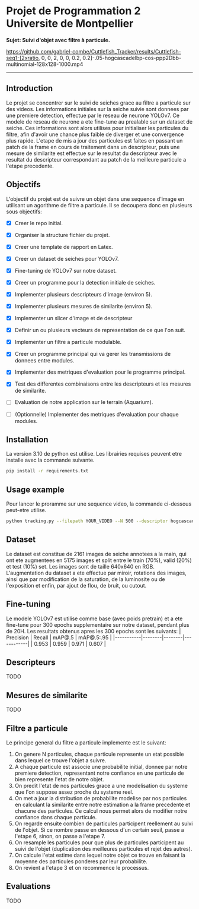# Projet de Programmation 2 Universite de Montpellier

**Sujet: Suivi d'objet avec filtre à particule.**

https://github.com/gabriel-combe/Cuttlefish_Tracker/results/Cuttlefish-seq1-[2xratio, 0, 0, 2, 0, 0, 0.2, 0.2]-.05-hogcascadelbp-cos-ppp2Dbb-multinomial-128x128-1000.mp4

-----

## Introduction

Le projet se concentrer sur le suivi de seiches grace au filtre a particule sur des videos. 
Les informations initiales sur la seiche suivie sont donnees par une premiere detection, effectue par le reseau de neurone YOLOv7. Ce modele de reseau de neurone a ete fine-tune au prealable sur un dataset de seiche.
Ces informations sont alors utilises pour initialiser les particules du filtre, afin d'avoir une chance plus faible de diverger et une convergence plus rapide.
L'etape de mis a jour des particules est faites en passant un patch de la frame en cours de traitement dans un descripteur, puis une mesure de similarite est effectue sur le resultat du descripteur avec le resultat du descripteur correspondant au patch de la meilleure particule a l'etape precedente.


## Objectifs

L'objectif du projet est de suivre un objet dans une sequence d'image en utilisant un agorithme de filtre a particule.
Il se decoupera donc en plusieurs sous objectifs:

- [x] Creer le repo initial.
- [x] Organiser la structure fichier du projet.
- [x] Creer une template de rapport en Latex.
- [x] Creer un dataset de seiches pour YOLOv7.
- [x] Fine-tuning de YOLOv7 sur notre dataset.
- [x] Creer un programme pour la detection initiale de seiches.
- [x] Implementer plusieurs descripteurs d'image (environ 5).
- [x] Implementer plusieurs mesures de similarite (environ 5).
- [x] Implementer un slicer d'image et de descripteur
- [x] Definir un ou plusieurs vecteurs de representation de ce que l'on suit.
- [x] Implementer un filtre a particule modulable.
- [x] Creer un programme principal qui va gerer les transmissions de donnees entre modules.
- [x] Implementer des metriques d'evaluation pour le programme principal.
- [x] Test des differentes combinaisons entre les descripteurs et les mesures de similarite.
- [ ] Evaluation de notre application sur le terrain (Aquarium). 
- [ ] (Optionnelle) Implementer des metriques d'evaluation pour chaque modules.


## Installation

La version 3.10 de python est utilise.
Les librairies requises peuvent etre installe avec la commande suivante.
```sh
pip install -r requirements.txt
```

## Usage example

Pour lancer le proramme sur une sequence video, la commande ci-dessous peut-etre utilise.

```sh
python tracking.py --filepath YOUR_VIDEO --N 500 --descriptor hogcascadelbp --similarity cos --particle ppp2Dbb --resampling multinomial --alpha 1.3 --scale-factor 1 --resample-factor 1 --desc-size 64 64 --lbp-nbpoints 16 --lbp-radius 2
```

## Dataset
Le dataset est constitue de 2161 images de seiche annotees a la main, qui ont ete augmentees en 5175 images et split entre le train (70%), valid (20%) et test (10%) set.
Les images sont de taille 640x640 en RGB. 
L'augmentation du dataset a ete effectue par miroir, rotations des images, ainsi que par modification de la saturation, de la luminosite ou de l'exposition et enfin, par ajout de flou, de bruit, ou cutout.


## Fine-tuning
Le modele YOLOv7 est utilise comme base (avec poids pretrain) et a ete fine-tune pour 300 epochs supplementaire sur notre dataset, pendant plus de 20H.
Les resultats obtenus apres les 300 epochs sont les suivants:
| Precision | Recall | mAP@.5 | mAP@.5:.95 |
|-----------|--------|--------|------------|
| 0.953     | 0.959  | 0.971  | 0.607      |


## Descripteurs
TODO


## Mesures de similarite
TODO


## Filtre a particule
Le principe general du filtre a particule implemente est le suivant:
  1. On genere N particules, chaque particule represente un etat possible dans lequel ce trouve l'objet a suivre.
  2. A chaque particule est associe une probabilite initial, donnee par notre premiere detection, representant notre confiance en une particule de bien represente l'etat de notre objet.
  3. On predit l'etat de nos particules grace a une modelisation du systeme que l'on suppose assez proche du systeme reel.
  4. On met a jour la distribution de probabilite modelise par nos particules en calculant la similarite entre notre estimation a la frame precedente et chacune des particules. Ce calcul nous permet alors de modifier notre confiance dans chaque particule.
  5. On regarde ensuite combien de particules participent reellement au suivi de l'objet. Si ce nombre passe en dessous d'un certain seuil, passe a l'etape 6, sinon, on passe a l'etape 7.
  6. On resample les particules pour que plus de particules participent au suivi de l'objet (duplication des meilleures particules et rejet des autres). 
  7. On calcule l'etat estime dans lequel notre objet ce trouve en faisant la moyenne des particules ponderes par leur probabilite.
  8. On revient a l'etape 3 et on recommence le processus.


## Evaluations
TODO
